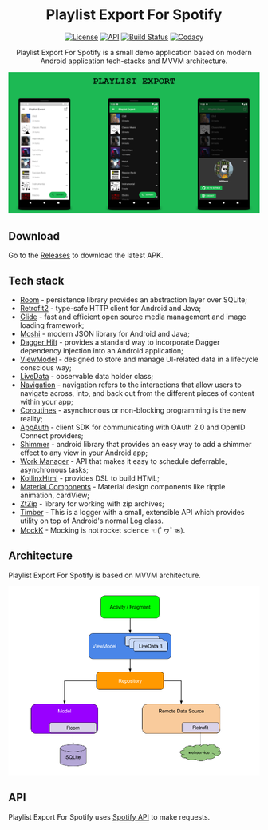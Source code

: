 <h1 align="center">Playlist Export For Spotify</h1>

<p align="center">
  <a href="https://opensource.org/licenses/Apache-2.0"><img alt="License" src="https://img.shields.io/badge/License-Apache%202.0-blue.svg"/></a>
  <a href="https://android-arsenal.com/api?level=21"><img alt="API" src="https://img.shields.io/badge/API-21%2B-brightgreen.svg?style=flat"/></a>
  <a href="https://github.com/WiMank/Playlist-Export-For-Spotify/actions"><img alt="Build Status" src="https://github.com/WiMank/Playlist-Export-For-Spotify/workflows/Android%20CI/badge.svg"/></a> 
  <a href="https://app.codacy.com/manual/WiMank/Playlist-Export-For-Spotify?utm_source=github.com&utm_medium=referral&utm_content=WiMank/Playlist-Export-For-Spotify&utm_campaign=Badge_Grade_Dashboard"><img alt="Codacy" src="https://api.codacy.com/project/badge/Grade/3da0b2b4662e4ec08722b73088a7d1fe"/></a> 

<p align="center">  
Playlist Export For Spotify is a small demo application based on modern Android application tech-stacks and MVVM architecture.
</p>

<p align="center">
<img src="/previews/scr.png"/>
</p>

## Download
Go to the [Releases](https://github.com/WiMank/Playlist-Export-For-Spotify/releases) to download the latest APK.  

## Tech stack  
* [Room](https://developer.android.com/topic/libraries/architecture/room) - persistence library provides an abstraction layer over SQLite;  
* [Retrofit2](https://github.com/square/retrofit) - type-safe HTTP client for Android and Java;  
* [Glide](https://github.com/bumptech/glide) - fast and efficient open source media management and image loading framework;  
* [Moshi](https://github.com/square/moshi/) - modern JSON library for Android and Java;  
* [Dagger Hilt](https://dagger.dev/hilt/) - provides a standard way to incorporate Dagger dependency injection into an Android application;  
* [ViewModel](https://developer.android.com/topic/libraries/architecture/viewmodel) - designed to store and manage UI-related data in a lifecycle conscious way;  
* [LiveData](https://developer.android.com/topic/libraries/architecture/livedata) - observable data holder class;  
* [Navigation](https://developer.android.com/guide/navigation) - navigation refers to the interactions that allow users to navigate across, into, and back out from the different pieces of content within your app;  
* [Coroutines](https://github.com/Kotlin/kotlinx.coroutines) - asynchronous or non-blocking programming is the new reality;  
* [AppAuth](https://github.com/openid/AppAuth-Android) - client SDK for communicating with OAuth 2.0 and OpenID Connect providers;  
* [Shimmer](https://github.com/facebook/shimmer-android) - android library that provides an easy way to add a shimmer effect to any view in your Android app;  
* [Work Manager](https://developer.android.com/topic/libraries/architecture/workmanager) - API that makes it easy to schedule deferrable, asynchronous tasks;  
* [KotlinxHtml](https://github.com/Kotlin/kotlinx.html) - provides DSL to build HTML;  
* [Material Components](https://github.com/material-components/material-components-android) - Material design components like ripple animation, cardView;  
* [ZtZip](https://github.com/zeroturnaround/zt-zip) - library for working with zip archives;  
* [Timber](https://github.com/JakeWharton/timber) - This is a logger with a small, extensible API which provides utility on top of Android's normal Log class.  
* [MockK](https://mockk.io/) - Mocking is not rocket science ☜(ﾟヮﾟ☜).
 
## Architecture
Playlist Export For Spotify is based on MVVM architecture.

![architecture](/previews/final-architecture.png)  

## API
Playlist Export For Spotify uses [Spotify API](https://developer.spotify.com/documentation/web-api/) to make requests.  

